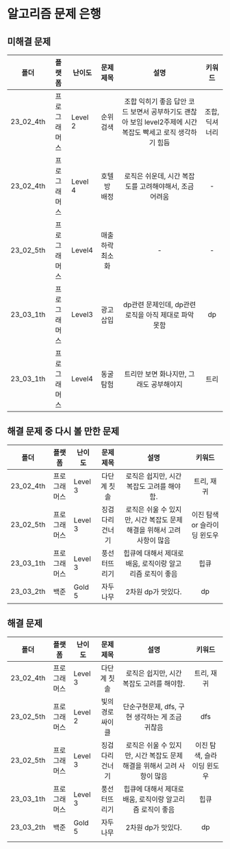 # 알고리즘 문제 은행

## 미해결 문제

| 폴더        | 플랫폼    | 난이도     | 문제 제목     | 설명                                                              | 키워드      |
|:---------:|:------:| ------- |:---------:|:---------------------------------------------------------------:|:--------:|
| 23_02_4th | 프로그래머스 | Level 2 | 순위 검색     | 조합 익히기 좋음 답안 코드 보면서 공부하기도 괜찮아 보임 level2주제에 시간복잡도 빡세고 로직 생각하기 힘듬 | 조합, 딕셔너리 |
| 23_02_4th | 프로그래머스 | Level 4 | 호텔방 배정    | 로직은 쉬운데, 시간 복잡도를 고려해야해서, 조금 어려움                                 | -        |
| 23_02_5th | 프로그래머스 | Level4  | 매출 하락 최소화 | -                                                               | -        |
| 23_03_1th | 프로그래머스 | Level3  | 광고 삽입     | dp관련 문제인데, dp관련 로직을 아직 제대로 파악 못함                                | dp       |
| 23_03_1th | 프로그래머스 | Level4  | 동굴 탐험     | 트리만 보면 화나지만, 그래도 공부해야지                                          | 트리       |

## 해결 문제 중 다시 볼 만한 문제

| 폴더        | 플랫폼    | 난이도     | 문제 제목    | 설명                                        | 키워드               |
|:---------:|:------:| ------- |:--------:|:-----------------------------------------:|:-----------------:|
| 23_02_4th | 프로그래머스 | Level 3 | 다단계 칫솔   | 로직은 쉽지만, 시간 복잡도 고려를 해야함.                  | 트리, 재귀            |
| 23_02_5th | 프로그래머스 | Level 3 | 징검다리 건너기 | 로직은 쉬울 수 있지만, 시간 복잡도 문제 해결을 위해서 고려 사항이 많음 | 이진 탐색 or 슬라이딩 윈도우 |
| 23_03_1th | 프로그래머스 | Level 3 | 풍선 터뜨리기  | 힙큐에 대해서 제대로 배움, 로직이랑 알고리즘 로직이 좋음          | 힙큐                |
| 23_03_2th | 백준     | Gold 5  | 자두나무     | 2차원 dp가 맛있다.                              | dp                |

## 해결 문제

| 폴더        | 플랫폼    | 난이도     | 문제 제목    | 설명                                        | 키워드             |
|:---------:|:------:| ------- |:--------:|:-----------------------------------------:|:---------------:|
| 23_02_4th | 프로그래머스 | Level 3 | 다단계 칫솔   | 로직은 쉽지만, 시간 복잡도 고려를 해야함.                  | 트리, 재귀          |
| 23_02_5th | 프로그래머스 | Level 2 | 빛의경로싸이클  | 단순구현문제, dfs, 구현 생각하는 게 조금 귀찮음             | dfs             |
| 23_02_5th | 프로그래머스 | Level 3 | 징검다리 건너기 | 로직은 쉬울 수 있지만, 시간 복잡도 문제 해결을 위해서 고려 사항이 많음 | 이진 탐색, 슬라이딩 윈도우 |
| 23_03_1th | 프로그래머스 | Level 3 | 풍선 터뜨리기  | 힙큐에 대해서 제대로 배움, 로직이랑 알고리즘 로직이 좋음          | 힙큐              |
| 23_03_2th | 백준     | Gold 5  | 자두나무     | 2차원 dp가 맛있다.                              | dp              |
|           |        |         |          |                                           |                 |
